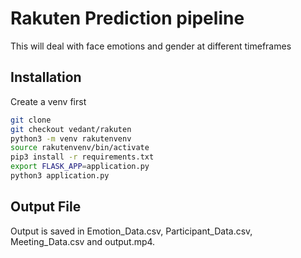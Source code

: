 # Rakuten Prediction pipeline

This will deal with face emotions and gender at different timeframes

## Installation

Create a venv first

```bash
git clone 
git checkout vedant/rakuten 
python3 -m venv rakutenvenv
source rakutenvenv/bin/activate
pip3 install -r requirements.txt
export FLASK_APP=application.py
python3 application.py
```

## Output File 

Output is saved in Emotion_Data.csv, Participant_Data.csv, Meeting_Data.csv and output.mp4. 
